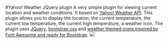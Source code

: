 #Yahoo! Weather JQuery plugin
A very simple plugin for viewing current location and weather conditions. 
It based on [Yahoo! Weather API](https://developer.yahoo.com/weather/). 
This plugin allows you to display the location, the current temperature, the current low temperature, the current high temperature, a weather icon.
The plugin uses [JQuery](https://jquery.com/), [bootstrap css](http://getbootstrap.com/css/) and [weather themed icons inspired by Font Awesome and ready for Bootstrap](http://erikflowers.github.io/weather-icons/).
![](https://poweredby.yahoo.com/white.png)

